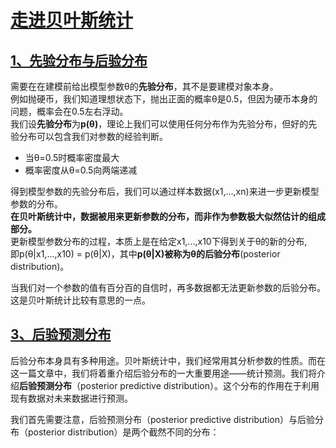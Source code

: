 # [走进贝叶斯统计](https://www.zhihu.com/people/chenxran0916/posts)
## [1、先验分布与后验分布](https://zhuanlan.zhihu.com/p/401258319)
需要在在建模前给出模型参数θ的**先验分布**，其不是要建模对象本身。  
例如抛硬币，我们知道理想状态下，抛出正面的概率θ是0.5，但因为硬币本身的问题，概率会在0.5左右浮动。  
我们设**先验分布**为**p(θ)**，理论上我们可以使用任何分布作为先验分布，但好的先验分布可以包含我们对参数的经验判断。
- 当θ=0.5时概率密度最大
- 概率密度从θ=0.5向两端递减


得到模型参数的先验分布后，我们可以通过样本数据(x1,...,xn)来进一步更新模型参数的分布。  
**在贝叶斯统计中，数据被用来更新参数的分布，而非作为参数极大似然估计的组成部分。**  
更新模型参数分布的过程，本质上是在给定x1,...,x10下得到关于θ的新的分布,   
即p(θ|x1,...,x10) = p(θ|X)，其中**p(θ|X)**被称为θ的**后验分布**(posterior distribution)。

当我们对一个参数的值有百分百的自信时，再多数据都无法更新参数的后验分布。这是贝叶斯统计比较有意思的一点。

## [3、后验预测分布](https://zhuanlan.zhihu.com/p/403196065)
后验分布本身具有多种用途。贝叶斯统计中，我们经常用其分析参数的性质。而在这一篇文章中，我们将着重介绍后验分布的一大重要用途——统计预测。我们将介绍**后验预测分布**（posterior predictive distribution）。这个分布的作用在于利用现有数据对未来数据进行预测。

我们首先需要注意，后验预测分布（posterior predictive distribution）与后验分布（posterior distribution）是两个截然不同的分布：